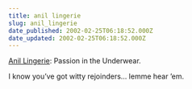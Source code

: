 ```yaml
---
title: anil lingerie
slug: anil_lingerie
date_published: 2002-02-25T06:18:52.000Z
date_updated: 2002-02-25T06:18:52.000Z
---
```


[Anil Lingerie](http://www.anil.com.tr/eng/index.htm): Passion in the Underwear.

I know you’ve got witty rejoinders… lemme hear ’em.
